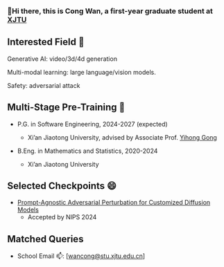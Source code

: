 
<!--
**vancyland/vancyland** is a ✨ _special_ ✨ repository because its `README.md` (this file) appears on your GitHub profile.

Here are some ideas to get you started:

- 🔭 I’m currently working on ...
- 🌱 I’m currently learning ...
- 👯 I’m looking to collaborate on ...
- 🤔 I’m looking for help with ...
- 💬 Ask me about ...
- 📫 How to reach me: ...
- 😄 Pronouns: ...
- ⚡ Fun fact: ...
-->
###  :wave:Hi there, this is Cong Wan, a first-year graduate student at [XJTU](http://www.xjtu.edu.cn/)

## Interested Field 🌱

Generative AI: video/3d/4d generation

Multi-modal learning: large language/vision models.

Safety: adversarial attack

## Multi-Stage Pre-Training 🔭

- P.G. in Software Engineering, 2024-2027 (expected)
  - Xi’an Jiaotong University, advised by Associate Prof. [Yihong Gong](https://gr.xjtu.edu.cn/en/web/ygong)
    
- B.Eng. in Mathematics and Statistics, 2020-2024
  - Xi’an Jiaotong University
 
## Selected Checkpoints 😄
- [Prompt-Agnostic Adversarial Perturbation for Customized Diffusion Models](https://arxiv.org/abs/2408.10571)
  - Accepted by NIPS 2024


## Matched Queries

- School Email 📫: [wancong@stu.xjtu.edu.cn]





